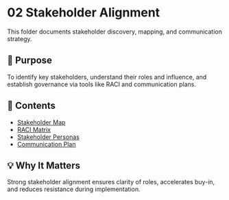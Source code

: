 # 02 Stakeholder Alignment

This folder documents stakeholder discovery, mapping, and communication strategy.

## 📌 Purpose
To identify key stakeholders, understand their roles and influence, and establish governance via tools like RACI and communication plans.

## 📄 Contents
- [Stakeholder Map](stakeholder_map.md)
- [RACI Matrix](raci_matrix.md)
- [Stakeholder Personas](personas.md)
- [Communication Plan](communication_plan.md)

## 💡 Why It Matters
Strong stakeholder alignment ensures clarity of roles, accelerates buy-in, and reduces resistance during implementation.
